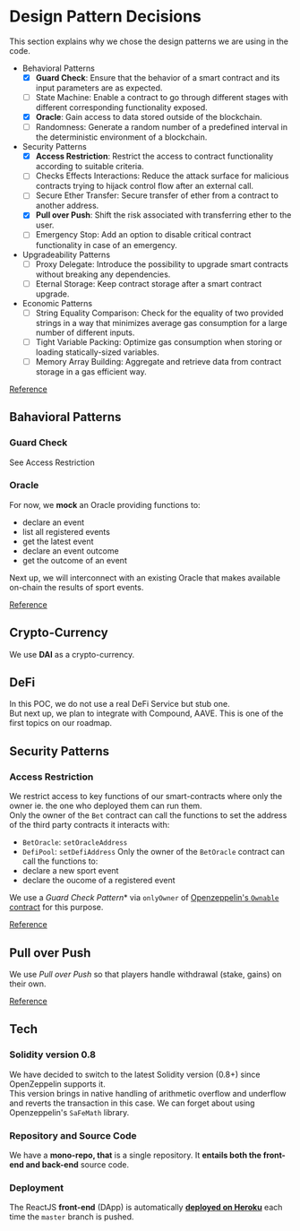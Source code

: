 # Design Pattern Decisions

This section explains why we chose the design patterns we are using in the code. 


- Behavioral Patterns
    - [x] **Guard Check**: Ensure that the behavior of a smart contract and its input parameters are as expected.
    - [ ] State Machine: Enable a contract to go through different stages with different corresponding functionality exposed.
    - [x] **Oracle**: Gain access to data stored outside of the blockchain.
    - [ ] Randomness: Generate a random number of a predefined interval in the deterministic environment of a blockchain.
- Security Patterns
    - [x] **Access Restriction**: Restrict the access to contract functionality according to suitable criteria.
    - [ ] Checks Effects Interactions: Reduce the attack surface for malicious contracts trying to hijack control flow after an external call.
    - [ ] Secure Ether Transfer: Secure transfer of ether from a contract to another address.
    - [x] **Pull over Push**: Shift the risk associated with transferring ether to the user.
    - [ ] Emergency Stop: Add an option to disable critical contract functionality in case of an emergency.
- Upgradeability Patterns
    - [ ] Proxy Delegate: Introduce the possibility to upgrade smart contracts without breaking any dependencies.
    - [ ] Eternal Storage: Keep contract storage after a smart contract upgrade.
- Economic Patterns
    - [ ] String Equality Comparison: Check for the equality of two provided strings in a way that minimizes average gas consumption for a large number of different inputs.
    - [ ] Tight Variable Packing: Optimize gas consumption when storing or loading statically-sized variables.
    - [ ] Memory Array Building: Aggregate and retrieve data from contract storage in a gas efficient way.

[Reference](https://fravoll.github.io/solidity-patterns/)

## Bahavioral Patterns

### Guard Check

See Access Restriction

### Oracle

For now, we **mock** an Oracle providing functions to:
- declare an event
- list all registered events
- get the latest event
- declare an event outcome
- get the outcome of an event

Next up, we will interconnect with an existing Oracle that makes available on-chain the results of sport events.

[Reference](https://fravoll.github.io/solidity-patterns/oracle.html)

## Crypto-Currency

We use **DAI** as a crypto-currency.

## DeFi

In this POC, we do not use a real DeFi Service but stub one.  
But next up, we plan to integrate with Compound, AAVE.
This is one of the first topics on our roadmap.


## Security Patterns

### Access Restriction

We restrict access to key functions of our smart-contracts where only the owner ie. the one who deployed them can run them.  
Only the owner of the `Bet` contract can call the functions to set the address of the third party contracts it interacts with:
- `BetOracle`: `setOracleAddress` 
- `DefiPool`: `setDefiAddress`
Only the owner of the `BetOracle` contract can call the functions to:
- declare a new sport event
- declare the oucome of a registered event

We use a *Guard Check Pattern** via `onlyOwner` of [Openzeppelin's `Ownable` contract](https://github.com/OpenZeppelin/openzeppelin-contracts/blob/v4.0.0/contracts/access/Ownable.sol) for this purpose.

[Reference](https://fravoll.github.io/solidity-patterns/access_restriction.html)

## Pull over Push

We use *Pull over Push* so that players handle withdrawal (stake, gains) on their own.

[Reference](https://fravoll.github.io/solidity-patterns/pull_over_push.html)

## Tech

### Solidity version 0.8

We have decided to switch to the latest Solidity version (0.8+) since OpenZeppelin supports it.  
This version brings in native handling of arithmetic overflow and underflow and reverts the transaction in this case. 
We can forget about using Openzeppelin's `SaFeMath` library.

### Repository and Source Code

We have a **mono-repo, that** is a single repository.
It **entails both the front-end and back-end** source code.

### Deployment

The ReactJS **front-end** (DApp) is automatically **[deployed on Heroku](../README.md#deploy-front-end)** each time the `master` branch is pushed.


